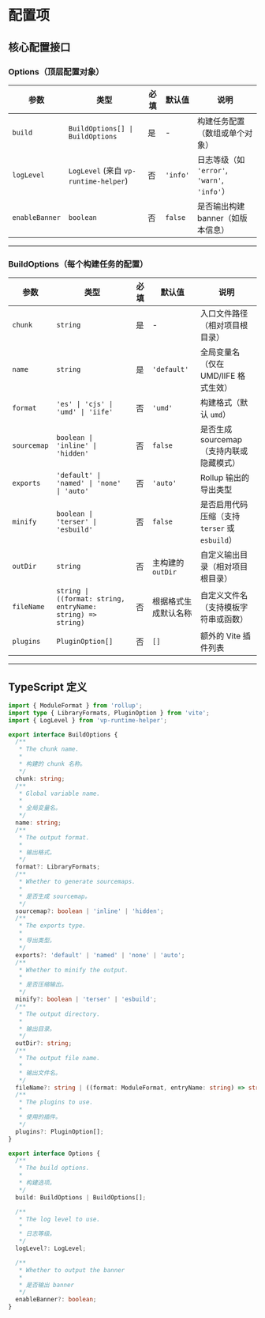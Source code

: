 # 配置项

## 核心配置接口

### **Options（顶层配置对象）**
| 参数         | 类型                                                                 | 必填 | 默认值          | 说明                                                                 |
|--------------|----------------------------------------------------------------------|------|-----------------|----------------------------------------------------------------------|
| `build`      | `BuildOptions[] \| BuildOptions`                                     | 是   | -              | 构建任务配置（数组或单个对象）                                       |
| `logLevel`   | `LogLevel` (来自 `vp-runtime-helper`)                                | 否   | `'info'`       | 日志等级（如 `'error'`, `'warn'`, `'info'`）                         |
| `enableBanner`| `boolean`                                                           | 否   | `false`        | 是否输出构建 banner（如版本信息）                                    |

---

### **BuildOptions（每个构建任务的配置）**
| 参数         | 类型                                                                 | 必填 | 默认值          | 说明                                                                 |
|--------------|----------------------------------------------------------------------|------|-----------------|----------------------------------------------------------------------|
| `chunk`      | `string`                                                            | 是   | -              | 入口文件路径（相对项目根目录）                                     |
| `name`       | `string`                                                            | 是   | `'default'`    | 全局变量名（仅在 UMD/IIFE 格式生效）                               |
| `format`     | `'es' \| 'cjs' \| 'umd' \| 'iife'`                                   | 否   | `'umd'`        | 构建格式（默认 `umd`）                                             |
| `sourcemap`  | `boolean \| 'inline' \| 'hidden'`                                    | 否   | `false`        | 是否生成 sourcemap（支持内联或隐藏模式）                           |
| `exports`    | `'default' \| 'named' \| 'none' \| 'auto'`                           | 否   | `'auto'`       | Rollup 输出的导出类型                                             |
| `minify`     | `boolean \| 'terser' \| 'esbuild'`                                   | 否   | `false`        | 是否启用代码压缩（支持 `terser` 或 `esbuild`）                     |
| `outDir`     | `string`                                                            | 否   | 主构建的 `outDir` | 自定义输出目录（相对项目根目录）                                  |
| `fileName`   | `string \| ((format: string, entryName: string) => string)`          | 否   | 根据格式生成默认名称 | 自定义文件名（支持模板字符串或函数）                               |
| `plugins`    | `PluginOption[]`                                                     | 否   | `[]`           | 额外的 Vite 插件列表                                               |

---

## TypeScript 定义

```typescript
import { ModuleFormat } from 'rollup';
import type { LibraryFormats, PluginOption } from 'vite';
import { LogLevel } from 'vp-runtime-helper';

export interface BuildOptions {
  /**
   * The chunk name.
   *
   * 构建的 chunk 名称。
   */
  chunk: string;
  /**
   * Global variable name.
   *
   * 全局变量名。
   */
  name: string;
  /**
   * The output format.
   *
   * 输出格式。
   */
  format?: LibraryFormats;
  /**
   * Whether to generate sourcemaps.
   *
   * 是否生成 sourcemap。
   */
  sourcemap?: boolean | 'inline' | 'hidden';
  /**
   * The exports type.
   *
   * 导出类型。
   */
  exports?: 'default' | 'named' | 'none' | 'auto';
  /**
   * Whether to minify the output.
   *
   * 是否压缩输出。
   */
  minify?: boolean | 'terser' | 'esbuild';
  /**
   * The output directory.
   *
   * 输出目录。
   */
  outDir?: string;
  /**
   * The output file name.
   *
   * 输出文件名。
   */
  fileName?: string | ((format: ModuleFormat, entryName: string) => string);
  /**
   * The plugins to use.
   *
   * 使用的插件。
   */
  plugins?: PluginOption[];
}

export interface Options {
  /**
   * The build options.
   *
   * 构建选项。
   */
  build: BuildOptions | BuildOptions[];

  /**
   * The log level to use.
   *
   * 日志等级。
   */
  logLevel?: LogLevel;

  /**
   * Whether to output the banner
   *
   * 是否输出 banner
   */
  enableBanner?: boolean;
}
```